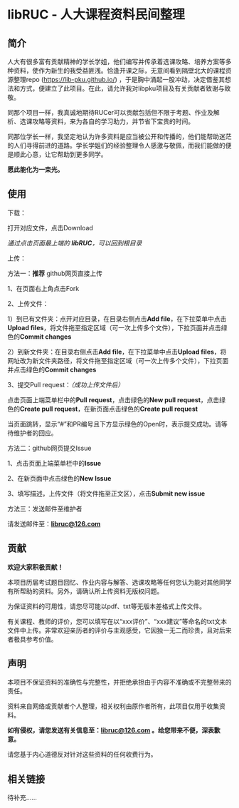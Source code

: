 # libRUC - 人大课程资料民间整理

## 简介

人大有很多富有贡献精神的学长学姐，他们编写并传承着选课攻略、培养方案等多种资料，使作为新生的我受益匪浅。恰逢开课之际，无意间看到隔壁北大的课程资源整理repo (https://lib-pku.github.io/) ，于是胸中涌起一股冲动，决定借鉴其想法和方式，便建立了此项目。在此，请允许我对libpku项目及有关贡献者致谢与致敬。

同那个项目一样，我真诚地期待RUCer可以贡献包括但不限于考题、作业及解析、选课攻略等资料，来为各自的学习助力，并节省下宝贵的时间。

同那位学长一样，我坚定地认为许多资料是应当被公开和传播的，他们能帮助迷茫的人们寻得前进的道路。学长学姐们的经验整理令人感激与敬佩，而我们能做的便是顺此心意，让它帮助到更多同学。

**愿此能化为一束光。**

## 使用

下载：

打开对应文件，点击Download

*通过点击页面最上端的 **libRUC**，可以回到根目录*

上传：

方法一：**推荐** github网页直接上传

1、在页面右上角点击Fork

2、上传文件：

  1）到已有文件夹：点开对应目录，在目录右侧点击**Add file**，在下拉菜单中点击**Upload files**，将文件拖至指定区域（可一次上传多个文件），下拉页面并点击绿色的**Commit changes**
  
  2）到新文件夹：在目录右侧点击**Add file**，在下拉菜单中点击**Upload files**，将网址改为新文件夹路径，将文件拖至指定区域（可一次上传多个文件），下拉页面并点击绿色的**Commit changes**
  
3、提交Pull request：*（成功上传文件后）*

点击页面上端菜单栏中的**Pull request**，点击绿色的**New pull request**，点击绿色的**Create pull request**，在新页面点击绿色的**Create pull request**

当页面跳转，显示“#”和PR编号且下方显示绿色的Open时，表示提交成功。请等待维护者的回应。

方法二：github网页提交Issue

1、点击页面上端菜单栏中的**Issue**

2、在新页面中点击绿色的**New Issue**

3、填写描述，上传文件（将文件拖至正文区），点击**Submit new issue**

方法三：发送邮件至维护者

请发送邮件至：**libruc@126.com**

## 贡献

**欢迎大家积极贡献！**

本项目历届考试题目回忆、作业内容与解答、选课攻略等任何您认为能对其他同学有所帮助的资料。另外，请确认所上传资料无版权问题。

为保证资料的可用性，请您尽可能以pdf、txt等无版本差格式上传文件。

有关课程、教师的评价，您可以填写在以“xxx评价”、“xxx建议”等命名的txt文本文件中上传。非常欢迎亲历者的评价与主观感受，它因独一无二而珍贵，且对后来者极具参考价值。

## 声明

本项目不保证资料的准确性与完整性，并拒绝承担由于内容不准确或不完整带来的责任。

资料来自网络或贡献者个人整理，相关权利由原作者所有，此项目仅用于收集资料。

**如有侵权，请您发送有关信息至：libruc@126.com 。给您带来不便，深表歉意。**

请您基于内心道德反对针对这些资料的任何收费行为。

## 相关链接

待补充……
